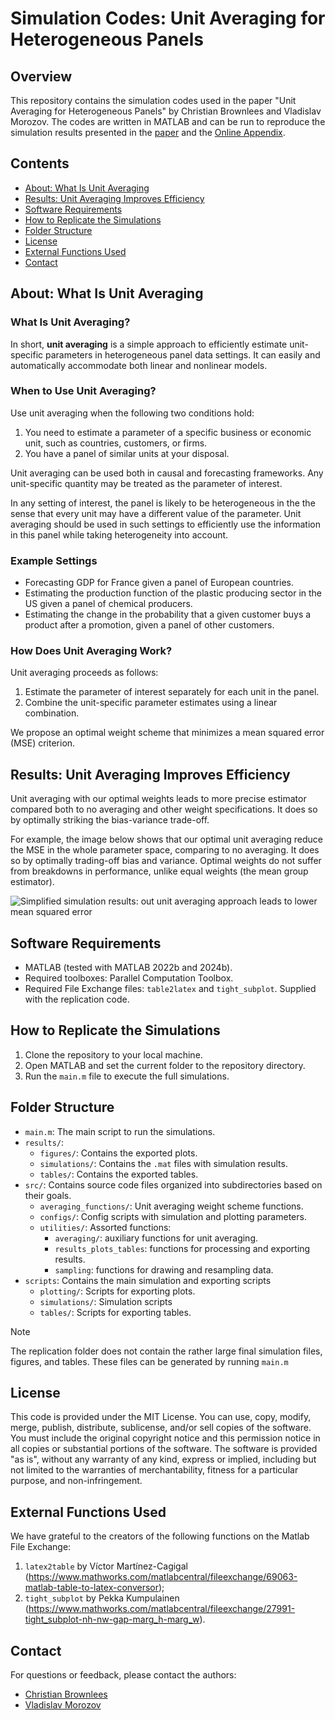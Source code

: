 # Simulation Codes: Unit Averaging for Heterogeneous Panels

## Overview


This repository contains the simulation codes used in the paper "Unit Averaging for Heterogeneous Panels" by Christian Brownlees and Vladislav Morozov. The codes are written in MATLAB and can be run to reproduce the simulation results presented in the [paper](https://arxiv.org/abs/2210.14205) and the [Online Appendix](https://vladislav-morozov.github.io/assets/files/1_unitAveragingSupplement.pdf).

## Contents


 
  - [About: What Is Unit Averaging](#about-what-is-unit-averaging)
  - [Results: Unit Averaging Improves Efficiency](#results-unit-averaging-improves-efficiency)
  - [Software Requirements](#software-requirements)
  - [How to Replicate the Simulations](#how-to-replicate-the-simulations)
  - [Folder Structure](#folder-structure)
  - [License](#license)
  - [External Functions Used](#external-functions-used)
  - [Contact](#contact)



## About: What Is Unit Averaging

### What Is Unit Averaging?

In short, **unit averaging** is a simple approach to efficiently estimate unit-specific parameters in heterogeneous panel data settings. It can easily and automatically accommodate both linear and nonlinear models.



### When to Use Unit Averaging?
 
Use unit averaging when the following two conditions hold:
1. You need to estimate a parameter of a specific business or economic unit, such as countries, customers, or firms.
2. You have a panel of similar units at your disposal. 
   
Unit averaging can be used both in causal and forecasting frameworks. Any unit-specific quantity may be treated as the parameter of interest.

In any setting of interest, the panel is likely to be heterogeneous in the the sense that every unit may have a different value of the parameter. Unit averaging should be used in such settings to efficiently use the information in this panel while taking heterogeneity into account.

### Example Settings

  - Forecasting GDP for France given a panel of European countries.
  - Estimating the production function of the plastic producing sector in the US given a panel of chemical producers.
  - Estimating the change in the probability that a given customer buys a product after a promotion, given a panel of other customers.



### How Does Unit Averaging Work?

Unit averaging proceeds as follows:

1. Estimate the parameter of interest separately for each unit in the panel.
2. Combine the unit-specific parameter estimates using a linear combination.

We propose an optimal weight scheme that minimizes a mean squared error (MSE) criterion.

 ## Results: Unit Averaging Improves Efficiency

Unit averaging with our optimal weights leads to more precise estimator compared both to no averaging and other weight specifications.  It does so by optimally striking the bias-variance trade-off.

For example, the image below shows that our optimal unit averaging reduce the MSE in the whole parameter space, comparing to no averaging. It does so by optimally trading-off bias and variance. Optimal weights do not suffer from breakdowns in performance, unlike equal weights (the mean group estimator).

![Simplified simulation results: out unit averaging approach leads to lower mean squared error](results/figures/animated_simplified_results.gif?raw=true)
 

## Software Requirements
- MATLAB (tested with MATLAB 2022b and 2024b). 
- Required toolboxes: Parallel Computation Toolbox.
- Required File Exchange files: `table2latex` and `tight_subplot`. Supplied with the replication code. 


## How to Replicate the Simulations
1. Clone the repository to your local machine.
2. Open MATLAB and set the current folder to the repository directory.
3. Run the `main.m` file to execute the full simulations.

## Folder Structure

- `main.m`: The main script to run the simulations.
- `results/`:
  - `figures/`: Contains the exported plots.
  - `simulations/`: Contains the `.mat` files with simulation results.
  - `tables/`: Contains the exported tables.
- `src/`: Contains source code files organized into subdirectories based on their goals.
  - `averaging_functions/`: Unit averaging weight scheme functions.
  - `configs/`: Config scripts with simulation and plotting parameters.
  - `utilities/`: Assorted functions:
    - `averaging/`: auxiliary functions for unit averaging.
    - `results_plots_tables`: functions for processing and exporting results.
    - `sampling`: functions for drawing and resampling data.
- `scripts`: Contains the main simulation and exporting scripts
  - `plotting/`: Scripts for exporting plots.
  - `simulations/`: Simulation scripts
  - `tables/`: Scripts for exporting tables.

> [!NOTE]
> The replication folder does not contain the rather large final simulation files, figures, and tables. These files can be generated by running `main.m`


## License
This code is provided under the MIT License. You can use, copy, modify, merge, publish, distribute, sublicense, and/or sell copies of the software. You must include the original copyright notice and this permission notice in all copies or substantial portions of the software. The software is provided "as is", without any warranty of any kind, express or implied, including but not limited to the warranties of merchantability, fitness for a particular purpose, and non-infringement.

## External Functions Used

We have grateful to the creators of the following functions on the Matlab File Exchange:
1. `latex2table` by Víctor Martínez-Cagigal (https://www.mathworks.com/matlabcentral/fileexchange/69063-matlab-table-to-latex-conversor);
2. `tight_subplot` by Pekka Kumpulainen (https://www.mathworks.com/matlabcentral/fileexchange/27991-tight_subplot-nh-nw-gap-marg_h-marg_w).

## Contact

For questions or feedback, please contact the authors:
- [Christian Brownlees](https://github.com/ctbrownlees/)
- [Vladislav Morozov](https://github.com/vladislav-morozov)
 